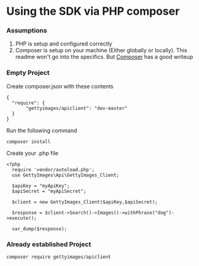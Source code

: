 # Using the SDK via PHP composer

### Assumptions

1. PHP is setup and configured correctly
1. Composer is setup on your machine (Either globally or locally). This readme won't go into the specifics. But [Composer](https://getcomposer.org/doc/01-basic-usage.md) has a good writeup

### Empty Project

Create composer.json with these contents

    {
      "require": {
	       "gettyimages/apiclient": "dev-master"
      }
    }

Run the following command

    composer install

Create your .php file

    <?php
      require 'vendor/autoload.php';
      use GettyImages\Api\GettyImages_Client;

      $apiKey = "myApiKey";
      $apiSecret = "myApiSecret";

      $client = new GettyImages_Client($apiKey,$apiSecret);

      $response = $client->Search()->Images()->withPhrase("dog")->execute();

      var_dump($response);

### Already established Project

    composer require gettyimages/apiclient
